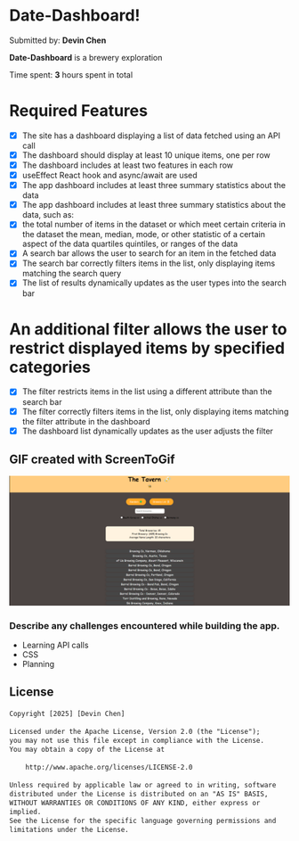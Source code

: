 # Date-Dashboard!

Submitted by: **Devin Chen**

**Date-Dashboard** is a brewery exploration

Time spent: **3** hours spent in total

# Required Features
- [x] The site has a dashboard displaying a list of data fetched using an API call
- [x] The dashboard should display at least 10 unique items, one per row
- [x] The dashboard includes at least two features in each row
- [x] useEffect React hook and async/await are used
- [x] The app dashboard includes at least three summary statistics about the data
- [x] The app dashboard includes at least three summary statistics about the data, such as:
- [x] the total number of items in the dataset or which meet certain criteria in the dataset the mean, median, mode, or other statistic of a certain aspect of the data quartiles quintiles, or ranges of the data
- [x] A search bar allows the user to search for an item in the fetched data
- [x] The search bar correctly filters items in the list, only displaying items matching the search query
- [x] The list of results dynamically updates as the user types into the search bar
# An additional filter allows the user to restrict displayed items by specified categories
- [x] The filter restricts items in the list using a different attribute than the search bar
- [x] The filter correctly filters items in the list, only displaying items matching the filter attribute in the dashboard
- [x] The dashboard list dynamically updates as the user adjusts the filter
## GIF created with ScreenToGif

![](https://github.com/Fobat76/Data-Dashboard/blob/main/Demo.gif)

### Describe any challenges encountered while building the app.

- Learning API calls
- CSS
- Planning

## License

    Copyright [2025] [Devin Chen]

    Licensed under the Apache License, Version 2.0 (the "License");
    you may not use this file except in compliance with the License.
    You may obtain a copy of the License at

        http://www.apache.org/licenses/LICENSE-2.0

    Unless required by applicable law or agreed to in writing, software
    distributed under the License is distributed on an "AS IS" BASIS,
    WITHOUT WARRANTIES OR CONDITIONS OF ANY KIND, either express or implied.
    See the License for the specific language governing permissions and
    limitations under the License.